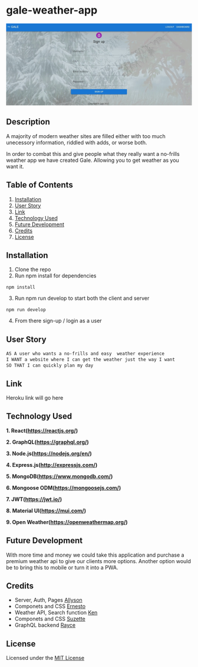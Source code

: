 # gale-weather-app

![Image](https://raw.githubusercontent.com/AllysonMcGrath/gale-weather-app/main/public/image/Gale-screen-shot.jpg)

## Description
A majority of modern weather sites are filled either with too much unecessory information, riddled with adds, or worse both. 

In order to combat this and give people what they really want a no-frills weather app we have created Gale. Allowing you to get weather as you want it.

## Table of Contents
1. [Installation](##installation)
2. [User Story](##user-story)
3. [Link](##link)
4. [Technology Used](##technology-used)
5. [Future Development](##future-development)
6. [Credits](##credits)
7. [License](##license)

## Installation
1. Clone the repo
2. Run npm install for dependencies
```
npm install
``` 
3. Run npm run develop to start both the client and server
```
npm run develop
```
4. From there sign-up / login as a user

## User Story 
```
AS A user who wants a no-frills and easy  weather experience
I WANT a website where I can get the weather just the way I want
SO THAT I can quickly plan my day
```
## Link 
Heroku link will go here 

## Technology Used
**1. React(https://reactjs.org/)**

**2. GraphQL(https://graphql.org/)**

**3. Node.js(https://nodejs.org/en/)**

**4. Express.js(http://expressjs.com/)**

**5. MongoDB(https://www.mongodb.com/)**

**6. Mongoose ODM(https://mongoosejs.com/)** 

**7. JWT(https://jwt.io/)**

**8. Material UI(https://mui.com/)**

**9. Open Weather(https://openweathermap.org/)**

## Future Development
With more time and money we could take this application and purchase a premium weather api to give our clients more options. Another option would be to bring this to mobile or turn it into a PWA.

## Credits
*  Server, Auth, Pages [Allyson](https://github.com/AllysonMcGrath)
*  Componets and CSS [Ernesto](https://github.com/evalecillos)
*  Weather API, Search function [Ken](https://github.com/kenesei91)
*  Componets and CSS [Suzette](https://github.com/kboston91)
*  GraphQL backend [Rayce](https://github.com/RayceWheat)

## License 
Licensed under the [MIT License](LICENSE)